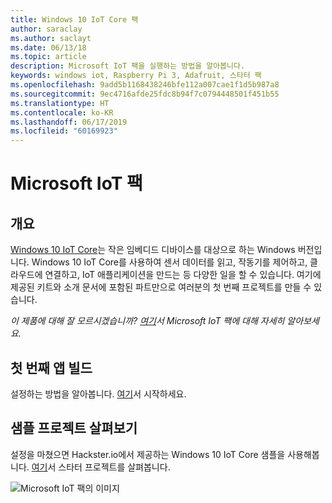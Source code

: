 ```yaml
---
title: Windows 10 IoT Core 팩
author: saraclay
ms.author: saclayt
ms.date: 06/13/18
ms.topic: article
description: Microsoft IoT 팩을 실행하는 방법을 알아봅니다.
keywords: windows iot, Raspberry Pi 3, Adafruit, 스타터 팩
ms.openlocfilehash: 9add5b1168438246bfe112a007cae1f1d5b987a8
ms.sourcegitcommit: 9ec4716afde25fdc8b94f7c0794448501f451b55
ms.translationtype: HT
ms.contentlocale: ko-KR
ms.lasthandoff: 06/17/2019
ms.locfileid: "60169923"
---
```

# <a name="microsoft-iot-pack"></a>Microsoft IoT 팩

## <a name="overview"></a>개요
[Windows 10 IoT Core](../windows-iot-core.md)는 작은 임베디드 디바이스를 대상으로 하는 Windows 버전입니다. Windows 10 IoT Core를 사용하여 센서 데이터를 읽고, 작동기를 제어하고, 클라우드에 연결하고, IoT 애플리케이션을 만드는 등 다양한 일을 할 수 있습니다. 여기에 제공된 키트와 소개 문서에 포함된 파트만으로 여러분의 첫 번째 프로젝트를 만들 수 있습니다.

_이 제품에 대해 잘 모르시겠습니까? [여기](https://www.adafruit.com/windows10iotpi2)서 Microsoft IoT 팩에 대해 자세히 알아보세요._

## <a name="build-your-first-app"></a>첫 번째 앱 빌드

설정하는 방법을 알아봅니다. [여기](https://docs.microsoft.com/en-us/windows/iot-core/tutorials/quickstarter/devicesetup#using-the-iot-dashboard-raspberry-pi-minnowboard-nxp)서 시작하세요.

## <a name="explore-sample-projects"></a>샘플 프로젝트 살펴보기

설정을 마쳤으면 Hackster.io에서 제공하는 Windows 10 IoT Core 샘플을 사용해봅니다. [여기](https://github.com/ms-iot/adafruitsample/blob/master/README.md)서 스타터 프로젝트를 살펴봅니다.

![Microsoft IoT 팩의 이미지](../media/adafruitkit/pack.jpg)
